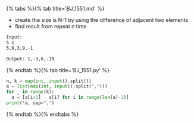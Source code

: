 {% tabs %}{% tab title='BJ_1551.md' %}

* create the size is N-1 by using the difference of adjacent two elements
* find result from repeat n time

```txt
Input:
5 1
5,6,3,9,-1

Output: 1,-3,6,-10
```

{% endtab %}{% tab title='BJ_1551.py' %}

```py
n, k = map(int, input().split())
a = list(map(int, input().split(",")))
for _ in range(k):
  a = [a[i+1] - a[i] for i in range(len(a)-1)]
print(*a, sep=",")
```

{% endtab %}{% endtabs %}
